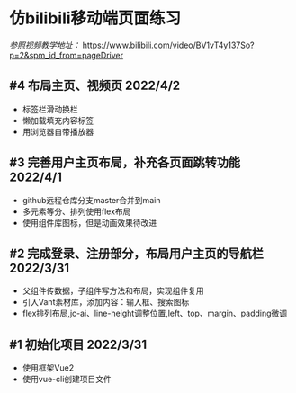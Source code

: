 # 仿bilibili移动端页面练习

  *参照视频教学地址：*
  https://www.bilibili.com/video/BV1vT4y137So?p=2&spm_id_from=pageDriver

## #4 布局主页、视频页 2022/4/2

  - 标签栏滑动换栏
  - 懒加载填充内容标签
  - 用浏览器自带播放器

## #3 完善用户主页布局，补充各页面跳转功能 2022/4/1

  - github远程仓库分支master合并到main
  - 多元素等分、排列使用flex布局
  - 使用组件库图标，但是动画效果待改进

## #2 完成登录、注册部分，布局用户主页的导航栏 2022/3/31

  - 父组件传数据，子组件写方法和布局，实现组件复用
  - 引入Vant素材库，添加内容：输入框、搜索图标
  - flex排列布局,jc-ai、line-height调整位置,left、top、margin、padding微调

## #1 初始化项目 2022/3/31

  - 使用框架Vue2
  - 使用vue-cli创建项目文件